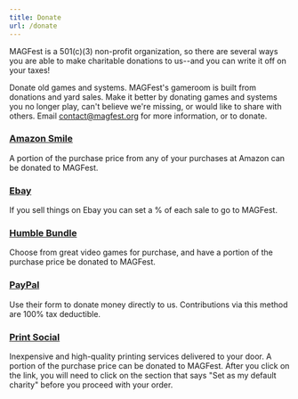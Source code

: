 ```yaml
---
title: Donate
url: /donate
---
```

MAGFest is a 501(c)(3) non-profit organization, so there are several ways you are able to make charitable donations to us--and you can write it off on your taxes!

Donate old games and systems. MAGFest's gameroom is built from donations and yard sales. Make it better by donating games and systems you no longer play, can't believe we're missing, or would like to share with others. Email [contact@magfest.org](mail:contact@magfest.org) for more information, or to donate.

### [Amazon Smile](http://smile.amazon.com/ch/46-1086258)

A portion of the purchase price from any of your purchases at Amazon can be donated to MAGFest.

### [Ebay](http://charity.ebay.com/charity-auctions/charity/magfest-charity/113733/)

If you sell things on Ebay you can set a % of each sale to go to MAGFest.

### [Humble Bundle](https://www.humblebundle.com/store?charity=113733)

Choose from great video games for purchase, and have a portion of the purchase price be donated to MAGFest.

### [PayPal](https://www.paypal-donations.com/pp-charity/web.us/charity_i.jsp?s=3%C3%A2%C2%80%C2%8B%C3%A2%C2%80%C2%8B%20%C3%A2%C2%80%C2%8B)

Use their form to donate money directly to us. Contributions via this method are 100% tax deductible.

### [Print Social](https://www.printsocial.com/charities/magfest-inc)

Inexpensive and high-quality printing services delivered to your door. A portion of the purchase price can be donated to MAGFest. After you click on the link, you will need to click on the section that says "Set as my default charity" before you proceed with your order.
